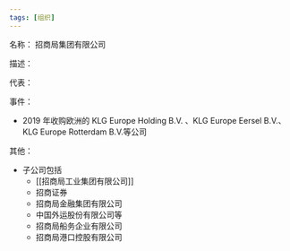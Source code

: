 ```yaml
---
tags: [组织]
---
```


名称：
招商局集团有限公司

描述：

代表：

事件：
- 2019 年收购欧洲的 KLG Europe Holding B.V. 、KLG Europe Eersel B.V.、KLG Europe Rotterdam B.V.等公司

其他：
- 子公司包括
	- [[招商局工业集团有限公司]]
	- 招商证券
	- 招商局金融集团有限公司
	- 中国外运股份有限公司等
	- 招商局船务企业有限公司
	- 招商局港口控股有限公司
